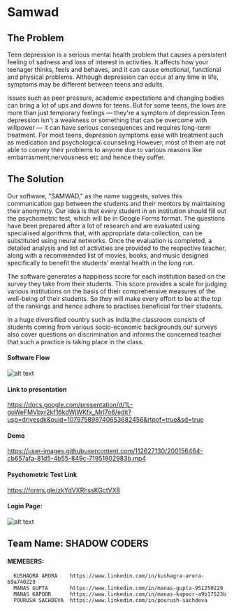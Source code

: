 # Samwad

## The Problem
Teen depression is a serious mental health problem that causes a persistent feeling of sadness and loss of interest in activities. It affects how your teenager thinks, feels and behaves, and it can cause emotional, functional and physical problems. Although depression can occur at any time in life, symptoms may be different between teens and adults.

Issues such as peer pressure, academic expectations and changing bodies can bring a lot of ups and downs for teens. But for some teens, the lows are more than just temporary feelings — they're a symptom of depression.Teen depression isn't a weakness or something that can be overcome with willpower — it can have serious consequences and requires long-term treatment. For most teens, depression symptoms ease with treatment such as medication and psychological counseling.However, most of them are not able to convey their problems to anyone due to various reasons like embarrasment,nervousness etc and hence they suffer.

## The Solution
Our software, "SAMWAD," as the name suggests, solves this communication gap between the students and their mentors by maintaining their anonymity. Our idea is that every student in an institution should fill out the psychometric test, which will be in Google Forms format. The questions have been prepared after a lot of research and are evaluated using specialised algorithms that, with appropriate data collection, can be substituted using neural networks. Once the evaluation is completed, a detailed analysis and list of activities are provided to the respective teacher, along with a recommended list of movies, books, and music designed specifically to benefit the students' mental health in the long run.

The software generates a happiness score for each institution based on the survey they take from their students. This score provides a scale for judging various institutions on the basis of their comprehensive measures of the well-being of their students. So they will make every effort to be at the top of the rankings and hence adhere to practises beneficial for their students.

In a huge diversified country such as India,the classroom consists of students coming from various socio-economic backgrounds,our surveys also cover questions on discrimination and informs the concerned teacher that such a practice is taking place in the class.


#### Software Flow
![alt text](https://raw.githubusercontent.com/phoenix6017/Samwad/main/flow.png)

#### Link to presentation
https://docs.google.com/presentation/d/1L-goWeFMVbxr2kf16kdWjWKfx_Mrl7o6/edit?usp=drivesdk&ouid=107975898740653682456&rtpof=true&sd=true

#### Demo
https://user-images.githubusercontent.com/112627130/200156464-cb657afa-81d5-4b55-849c-71951902983b.mp4

#### Psychometric Test Link
https://forms.gle/zkYdVXRhssKGctVX8

#### Login Page:
![alt text](https://raw.githubusercontent.com/phoenix6017/Samwad/main/Login.png)

## Team Name: SHADOW CODERS
#### MEMEBERS: 
      KUSHAGRA ARORA    https://www.linkedin.com/in/kushagra-arora-69a740229
      MANAS GUPTA       https://www.linkedin.com/in/manas-gupta-951250229
      MANAS KAPOOR      https://www.linkedin.com/in/manas-kapoor-a9b17523b
      POURUSH SACHDEVA  https://www.linkedin.com/in/pourush-sachdeva





